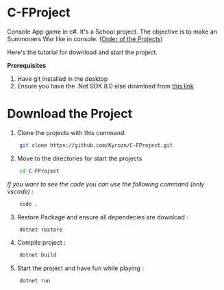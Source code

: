 # C-FProject
Console App game in c#. It's a School project. The objective is to make an Summoners War like in console. ([Order of the Projects](https://cdn.discordapp.com/attachments/1287744721602740292/1310531216948199424/Langage_C_-_TP_intermediaire.pptx?ex=676bca4e&is=676a78ce&hm=058266ced42a7a24cd4f79e8428651309b5e0871a0e858ed79881c417fc97afa&))

Here's the tutorial for download and start the project. 

**Prerequisites**

1. Have git installed in the desktop
2. Ensure you have the .Net SDK 8.0 else download from [this link](https://dotnet.microsoft.com/fr-fr/download/dotnet/8.0)

# Download the Project
1. Clone the projects with this command:
```bash
    git clone https://github.com/Kyrozn/C-FProject.git
```
2. Move to the directories for start the projects
```bash
    cd C-FProject
```
*If you want to see the code you can use the following command (only vscode) :*
```bash
    code .
```
3. Restore Package and ensure all dependecies are download :
```bash
    dotnet restore
```
4. Compile project :
```bash
    dotnet build
```
5. Start the project and have fun while playing :
```bash
    dotnet run
```

